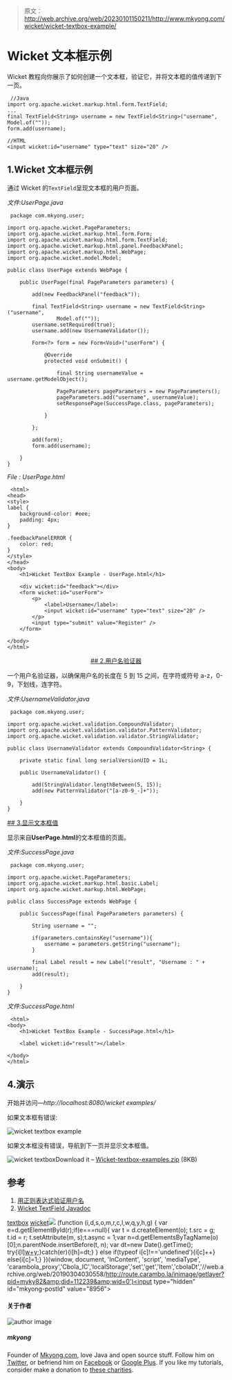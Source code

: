 > 原文：<http://web.archive.org/web/20230101150211/http://www.mkyong.com/wicket/wicket-textbox-example/>

# Wicket 文本框示例

Wicket 教程向你展示了如何创建一个文本框，验证它，并将文本框的值传递到下一页。

```
 //Java 
import org.apache.wicket.markup.html.form.TextField;
...
final TextField<String> username = new TextField<String>("username", Model.of(""));
form.add(username);

//HTML
<input wicket:id="username" type="text" size="20" /> 
```

## 1.Wicket 文本框示例

通过 Wicket 的`TextField`呈现文本框的用户页面。

*文件:UserPage.java*

```
 package com.mkyong.user;

import org.apache.wicket.PageParameters;
import org.apache.wicket.markup.html.form.Form;
import org.apache.wicket.markup.html.form.TextField;
import org.apache.wicket.markup.html.panel.FeedbackPanel;
import org.apache.wicket.markup.html.WebPage;
import org.apache.wicket.model.Model;

public class UserPage extends WebPage {

	public UserPage(final PageParameters parameters) {

		add(new FeedbackPanel("feedback"));

		final TextField<String> username = new TextField<String>("username",
				Model.of(""));
		username.setRequired(true);
		username.add(new UsernameValidator());

		Form<?> form = new Form<Void>("userForm") {

			@Override
			protected void onSubmit() {

				final String usernameValue = username.getModelObject();

				PageParameters pageParameters = new PageParameters();
				pageParameters.add("username", usernameValue);
				setResponsePage(SuccessPage.class, pageParameters);

			}

		};

		add(form);
		form.add(username);

	}
} 
```

*File : UserPage.html*

```
 <html>
<head>
<style>
label {
	background-color: #eee;
	padding: 4px;
}

.feedbackPanelERROR {
	color: red;
}
</style>
</head>
<body>
	<h1>Wicket TextBox Example - UserPage.html</h1>

	<div wicket:id="feedback"></div>
	<form wicket:id="userForm">
		<p>
			<label>Username</label>: 
			<input wicket:id="username" type="text" size="20" />
		</p>
		<input type="submit" value="Register" />
	</form>

</body>
</html> 
```

 <ins class="adsbygoogle" style="display:block; text-align:center;" data-ad-format="fluid" data-ad-layout="in-article" data-ad-client="ca-pub-2836379775501347" data-ad-slot="6894224149">## 2.用户名验证器

一个用户名验证器，以确保用户名的长度在 5 到 15 之间，在字符或符号 a-z，0-9，下划线，连字符。

*文件:UsernameValidator.java*

```
 package com.mkyong.user;

import org.apache.wicket.validation.CompoundValidator;
import org.apache.wicket.validation.validator.PatternValidator;
import org.apache.wicket.validation.validator.StringValidator;

public class UsernameValidator extends CompoundValidator<String> {

	private static final long serialVersionUID = 1L;

	public UsernameValidator() {

		add(StringValidator.lengthBetween(5, 15));
		add(new PatternValidator("[a-z0-9_-]+"));

	}
} 
```

 <ins class="adsbygoogle" style="display:block" data-ad-client="ca-pub-2836379775501347" data-ad-slot="8821506761" data-ad-format="auto" data-ad-region="mkyongregion">## 3.显示文本框值

显示来自**UserPage.html**的文本框值的页面。

*文件:SuccessPage.java*

```
 package com.mkyong.user;

import org.apache.wicket.PageParameters;
import org.apache.wicket.markup.html.basic.Label;
import org.apache.wicket.markup.html.WebPage;

public class SuccessPage extends WebPage {

	public SuccessPage(final PageParameters parameters) {

		String username = "";

		if(parameters.containsKey("username")){
			username = parameters.getString("username");
		}

		final Label result = new Label("result", "Username : " + username);
		add(result);

	}
} 
```

*文件:SuccessPage.html*

```
 <html>
<body>
	<h1>Wicket TextBox Example - SuccessPage.html</h1>

	<label wicket:id="result"></label>

</body>
</html> 
```

## 4.演示

开始并访问—*http://localhost:8080/wicket examples/*

如果文本框有错误:

![wicket textbox example](img/a9fee054551a3eeba8179110831eafd7.png "wicket-textbox-example1")

如果文本框没有错误，导航到下一页并显示文本框值。

![wicket textbox](img/a857756edda29e30434f2bab3bed1740.png "wicket-textbox-example2")Download it – [Wicket-textbox-examples.zip](http://web.archive.org/web/20190304030558/http://www.mkyong.com/wp-content/uploads/2011/05/Wicket-textbox-examples.zip) (8KB)

## 参考

1.  [用正则表达式验证用户名](http://web.archive.org/web/20190304030558/http://www.mkyong.com/regular-expressions/how-to-validate-username-with-regular-expression/)
2.  [Wicket TextField Javadoc](http://web.archive.org/web/20190304030558/http://wicket.apache.org/apidocs/1.4/org/apache/wicket/markup/html/form/TextField.html)

[textbox](http://web.archive.org/web/20190304030558/http://www.mkyong.com/tag/textbox/) [wicket](http://web.archive.org/web/20190304030558/http://www.mkyong.com/tag/wicket/)</ins></ins>![](img/f46396c8526256a414410f9be8620bc8.png) (function (i,d,s,o,m,r,c,l,w,q,y,h,g) { var e=d.getElementById(r);if(e===null){ var t = d.createElement(o); t.src = g; t.id = r; t.setAttribute(m, s);t.async = 1;var n=d.getElementsByTagName(o)[0];n.parentNode.insertBefore(t, n); var dt=new Date().getTime(); try{i[l][w+y](h,i[l][q+y](h)+'&amp;'+dt);}catch(er){i[h]=dt;} } else if(typeof i[c]!=='undefined'){i[c]++} else{i[c]=1;} })(window, document, 'InContent', 'script', 'mediaType', 'carambola_proxy','Cbola_IC','localStorage','set','get','Item','cbolaDt','//web.archive.org/web/20190304030558/http://route.carambo.la/inimage/getlayer?pid=myky82&amp;did=112239&amp;wid=0')<input type="hidden" id="mkyong-postId" value="8956">

#### 关于作者

![author image](img/e968bca0f4c28fae4fe90135f6bd697d.png)

##### mkyong

Founder of [Mkyong.com](http://web.archive.org/web/20190304030558/http://mkyong.com/), love Java and open source stuff. Follow him on [Twitter](http://web.archive.org/web/20190304030558/https://twitter.com/mkyong), or befriend him on [Facebook](http://web.archive.org/web/20190304030558/http://www.facebook.com/java.tutorial) or [Google Plus](http://web.archive.org/web/20190304030558/https://plus.google.com/110948163568945735692?rel=author). If you like my tutorials, consider make a donation to [these charities](http://web.archive.org/web/20190304030558/http://www.mkyong.com/blog/donate-to-charity/).